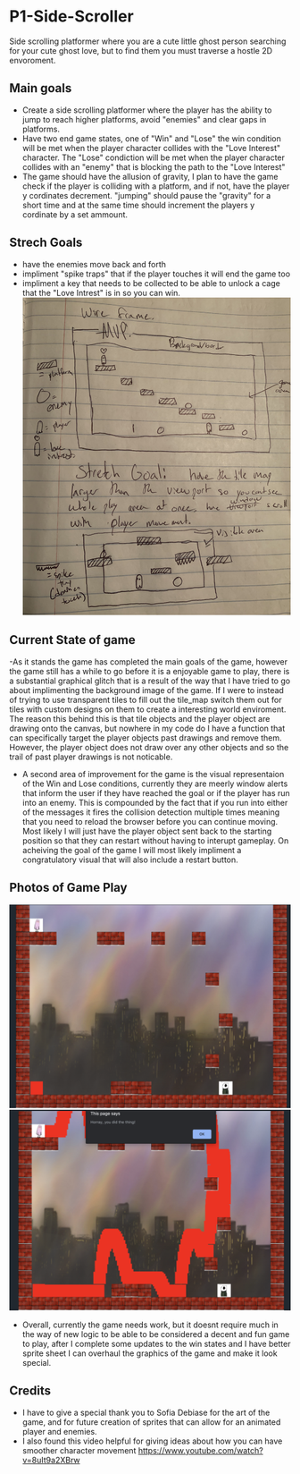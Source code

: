 # P1-Side-Scroller
Side scrolling platformer where you are a cute little ghost person searching for your cute ghost love, but to find them you must traverse a hostle 2D envoroment.
## Main goals
- Create a side scrolling platformer where the player has the ability to jump to reach higher platforms, avoid "enemies" and clear gaps in platforms.
- Have two end game states, one of "Win" and "Lose" the win condition will be met when the player character collides with the "Love Interest" character. The "Lose" condiction will be met when the player character collides with an "enemy" that is blocking the path to the "Love Interest"
- The game should have the allusion of gravity, I plan to have the game check if the player is colliding with a platform, and if not, have the player y cordinates decrement. "jumping" should pause the "gravity" for a short time and at the same time should increment the players y cordinate by a set ammount.
## Strech Goals
- have the enemies move back and forth
- impliment "spike traps" that if the player touches it will end the game too
- impliment a key that needs to be collected to be able to unlock a cage that the "Love Intrest" is in so you can win.
![wire frame drawing](IMG_5435.JPG)

## Current State of game
-As it stands the game has completed the main goals of the game, however the game still has a while to go before it is a enjoyable game to play, there is a substantial graphical glitch that is a result of the way that I have tried to go about implimenting the background image of the game. If I were to instead of trying to use transparent tiles to fill out the tile_map switch them out for tiles with custom designs on them to create a interesting world enviroment. The reason this behind this is that tile objects and the player object are drawing onto the canvas, but nowhere in my code do I have a function that can specifically target the player objects past drawings and remove them. However, the player object does not draw over any other objects and so the trail of past player drawings is not noticable.

- A second area of improvement for the game is the visual representaion of the Win and Lose conditions, currently they are meerly window alerts that inform the user if they have reached the goal or if the player has run into an enemy. This is compounded by the fact that if you run into either of the messages it fires the collision detection multiple times meaning that you need to reload the browser before you can continue moving. Most likely I will just have the player object sent back to the starting position so that they can restart without having to interupt gameplay. On acheiving the goal of the game I will most likely impliment a congratulatory visual that will also include a restart button.

## Photos of Game Play
![gameplay image](GAMEPLAY_IMG.png)
![gameplay image2](gameplay_img2.png)

- Overall, currently the game needs work, but it doesnt require much in the way of new logic to be able to be considered a decent and fun game to play, after I complete some updates to the win states and I have better sprite sheet I can overhaul the graphics of the game and make it look special.
## Credits
- I have to give a special thank you to Sofia Debiase for the art of the game, and for future creation of sprites that can allow for an animated player and enemies.
- I also found this video helpful for giving ideas about how you can have smoother character movement https://www.youtube.com/watch?v=8uIt9a2XBrw
